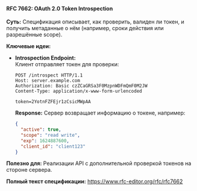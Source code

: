 #### **RFC 7662: OAuth 2.0 Token Introspection**

**Суть:** Спецификация описывает, как проверить, валиден ли токен, и получить метаданные о нём (например, сроки действия или разрешённые scope).

**Ключевые идеи:**

- **Introspection Endpoint:**  
    Клиент отправляет токен для проверки:
    ```
    POST /introspect HTTP/1.1
	Host: server.example.com
	Authorization: Basic czZCaGRSa3F0MzpnWDFmQmF0M2JW
	Content-Type: application/x-www-form-urlencoded
	
	token=2YotnFZFEjr1zCsicMWpAA
	```
	**Response:** Сервер возвращает информацию о токене, например:
	```json
	{
	  "active": true,
	  "scope": "read write",
	  "exp": 1624887600,
	  "client_id": "client123"
	}
	```

**Полезно для:** Реализации API с дополнительной проверкой токенов на стороне сервера.

**Полный текст спецификации:** https://www.rfc-editor.org/rfc/rfc7662